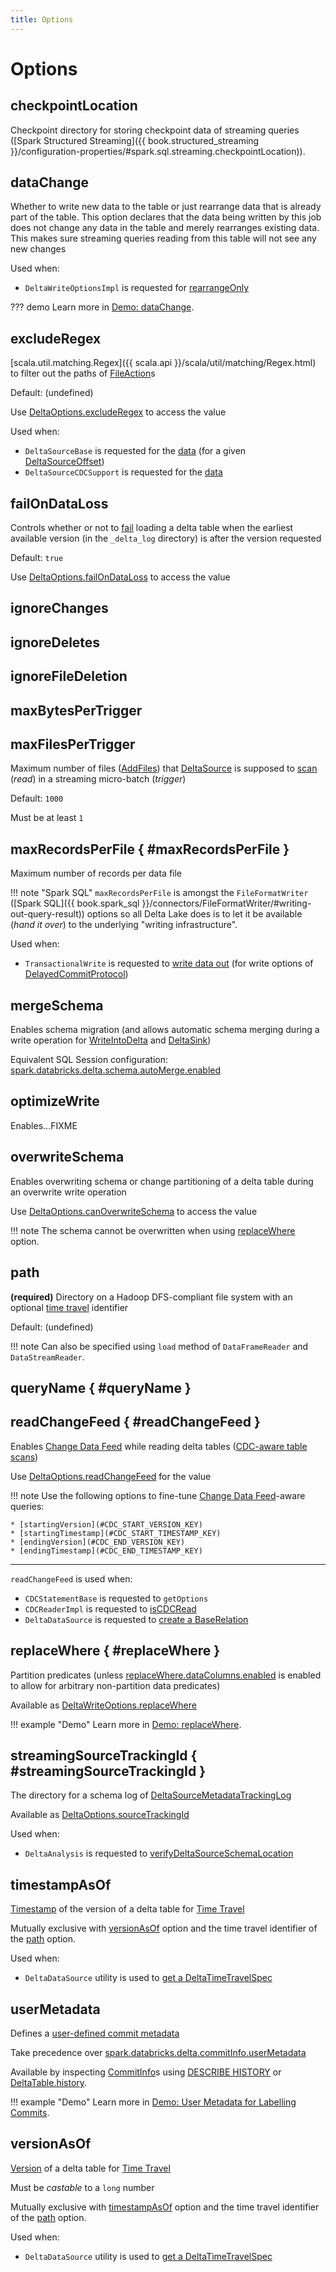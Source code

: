 ```yaml
---
title: Options
---
```


# Options

## <span id="checkpointLocation"> checkpointLocation

Checkpoint directory for storing checkpoint data of streaming queries ([Spark Structured Streaming]({{ book.structured_streaming }}/configuration-properties/#spark.sql.streaming.checkpointLocation)).

## <span id="DATA_CHANGE_OPTION"><span id="dataChange"> dataChange

Whether to write new data to the table or just rearrange data that is already part of the table. This option declares that the data being written by this job does not change any data in the table and merely rearranges existing data. This makes sure streaming queries reading from this table will not see any new changes

Used when:

* `DeltaWriteOptionsImpl` is requested for [rearrangeOnly](DeltaWriteOptionsImpl.md#rearrangeOnly)

??? demo
    Learn more in [Demo: dataChange](../demo/dataChange.md).

## <span id="EXCLUDE_REGEX_OPTION"><span id="excludeRegex"> excludeRegex

[scala.util.matching.Regex]({{ scala.api }}/scala/util/matching/Regex.html) to filter out the paths of [FileAction](../FileAction.md#path)s

Default: (undefined)

Use [DeltaOptions.excludeRegex](DeltaReadOptions.md#excludeRegex) to access the value

Used when:

* `DeltaSourceBase` is requested for the [data](DeltaSourceBase.md#getFileChangesAndCreateDataFrame) (for a given [DeltaSourceOffset](DeltaSourceOffset.md))
* `DeltaSourceCDCSupport` is requested for the [data](../change-data-feed/DeltaSourceCDCSupport.md#getFileChangesForCDC)

## <span id="FAIL_ON_DATA_LOSS_OPTION"><span id="failOnDataLoss"> failOnDataLoss

Controls whether or not to [fail](../DeltaErrors.md#failOnDataLossException) loading a delta table when the earliest available version (in the `_delta_log` directory) is after the version requested

Default: `true`

Use [DeltaOptions.failOnDataLoss](DeltaReadOptions.md#failOnDataLoss) to access the value

## <span id="IGNORE_CHANGES_OPTION"><span id="ignoreChanges"> ignoreChanges

## <span id="IGNORE_DELETES_OPTION"><span id="ignoreDeletes"> ignoreDeletes

## <span id="IGNORE_FILE_DELETION_OPTION"><span id="ignoreFileDeletion"> ignoreFileDeletion

## <span id="MAX_BYTES_PER_TRIGGER_OPTION"><span id="maxBytesPerTrigger"> maxBytesPerTrigger

## <span id="MAX_FILES_PER_TRIGGER_OPTION"><span id="maxFilesPerTrigger"><span id="MAX_FILES_PER_TRIGGER_OPTION_DEFAULT"> maxFilesPerTrigger

Maximum number of files ([AddFiles](../AddFile.md)) that [DeltaSource](DeltaSource.md) is supposed to [scan](DeltaSource.md#getChangesWithRateLimit) (_read_) in a streaming micro-batch (_trigger_)

Default: `1000`

Must be at least `1`

## <span id="MAX_RECORDS_PER_FILE"> maxRecordsPerFile { #maxRecordsPerFile }

Maximum number of records per data file

!!! note "Spark SQL"
    `maxRecordsPerFile` is amongst the `FileFormatWriter` ([Spark SQL]({{ book.spark_sql }}/connectors/FileFormatWriter/#writing-out-query-result)) options so all Delta Lake does is to let it be available (_hand it over_) to the underlying "writing infrastructure".

Used when:

* `TransactionalWrite` is requested to [write data out](../TransactionalWrite.md#writeFiles) (for write options of [DelayedCommitProtocol](../DelayedCommitProtocol.md))

## <span id="MERGE_SCHEMA_OPTION"><span id="mergeSchema"><span id="canMergeSchema"> mergeSchema

Enables schema migration (and allows automatic schema merging during a write operation for [WriteIntoDelta](../commands/WriteIntoDelta.md) and [DeltaSink](DeltaSink.md))

Equivalent SQL Session configuration: [spark.databricks.delta.schema.autoMerge.enabled](../configuration-properties/DeltaSQLConf.md#DELTA_SCHEMA_AUTO_MIGRATE)

## <span id="OPTIMIZE_WRITE_OPTION"><span id="optimizeWrite"> optimizeWrite

Enables...FIXME

## <span id="OVERWRITE_SCHEMA_OPTION"><span id="overwriteSchema"> overwriteSchema

Enables overwriting schema or change partitioning of a delta table during an overwrite write operation

Use [DeltaOptions.canOverwriteSchema](DeltaWriteOptionsImpl.md#canOverwriteSchema) to access the value

!!! note
    The schema cannot be overwritten when using [replaceWhere](#REPLACE_WHERE_OPTION) option.

## <span id="path"> path

**(required)** Directory on a Hadoop DFS-compliant file system with an optional [time travel](../time-travel/index.md) identifier

Default: (undefined)

!!! note
    Can also be specified using `load` method of `DataFrameReader` and `DataStreamReader`.

## queryName { #queryName }

## <span id="CDC_READ_OPTION"> readChangeFeed { #readChangeFeed }

Enables [Change Data Feed](../change-data-feed/index.md) while reading delta tables ([CDC-aware table scans](../change-data-feed/CDCReaderImpl.md#isCDCRead))

Use [DeltaOptions.readChangeFeed](DeltaReadOptions.md#readChangeFeed) for the value

!!! note
    Use the following options to fine-tune [Change Data Feed](../change-data-feed/index.md)-aware queries:

    * [startingVersion](#CDC_START_VERSION_KEY)
    * [startingTimestamp](#CDC_START_TIMESTAMP_KEY)
    * [endingVersion](#CDC_END_VERSION_KEY)
    * [endingTimestamp](#CDC_END_TIMESTAMP_KEY)

---

`readChangeFeed` is used when:

* `CDCStatementBase` is requested to `getOptions`
* `CDCReaderImpl` is requested to [isCDCRead](../change-data-feed/CDCReaderImpl.md#isCDCRead)
* `DeltaDataSource` is requested to [create a BaseRelation](#RelationProvider-createRelation)

## <span id="REPLACE_WHERE_OPTION"> replaceWhere { #replaceWhere }

Partition predicates (unless [replaceWhere.dataColumns.enabled](../configuration-properties/DeltaSQLConf.md#replaceWhere.dataColumns.enabled) is enabled to allow for arbitrary non-partition data predicates)

Available as [DeltaWriteOptions.replaceWhere](DeltaWriteOptions.md#replaceWhere)

!!! example "Demo"
    Learn more in [Demo: replaceWhere](../demo/replaceWhere.md).

## <span id="STREAMING_SOURCE_TRACKING_ID"> streamingSourceTrackingId { #streamingSourceTrackingId }

The directory for a schema log of [DeltaSourceMetadataTrackingLog](DeltaSourceMetadataTrackingLog.md#rootMetadataLocation)

Available as [DeltaOptions.sourceTrackingId](DeltaReadOptions.md#sourceTrackingId)

Used when:

* `DeltaAnalysis` is requested to [verifyDeltaSourceSchemaLocation](../DeltaAnalysis.md#verifyDeltaSourceSchemaLocation)

## <span id="timestampAsOf"><span id="TIME_TRAVEL_TIMESTAMP_KEY"> timestampAsOf

[Timestamp](../time-travel/DeltaTimeTravelSpec.md#timestamp) of the version of a delta table for [Time Travel](../time-travel/index.md)

Mutually exclusive with [versionAsOf](#versionAsOf) option and the time travel identifier of the [path](#path) option.

Used when:

* `DeltaDataSource` utility is used to [get a DeltaTimeTravelSpec](DeltaDataSource.md#getTimeTravelVersion)

## <span id="USER_METADATA_OPTION"><span id="userMetadata"> userMetadata

Defines a [user-defined commit metadata](../CommitInfo.md#userMetadata)

Take precedence over [spark.databricks.delta.commitInfo.userMetadata](../configuration-properties/DeltaSQLConf.md#commitInfo.userMetadata)

Available by inspecting [CommitInfo](../CommitInfo.md)s using [DESCRIBE HISTORY](../sql/index.md#describe-history) or [DeltaTable.history](../DeltaTable.md#history).

!!! example "Demo"
    Learn more in [Demo: User Metadata for Labelling Commits](../demo/user-metadata-for-labelling-commits.md).

## <span id="versionAsOf"><span id="TIME_TRAVEL_VERSION_KEY"> versionAsOf

[Version](../time-travel/DeltaTimeTravelSpec.md#version) of a delta table for [Time Travel](../time-travel/index.md)

Must be _castable_ to a `long` number

Mutually exclusive with [timestampAsOf](#timestampAsOf) option and the time travel identifier of the [path](#path) option.

Used when:

* `DeltaDataSource` utility is used to [get a DeltaTimeTravelSpec](DeltaDataSource.md#getTimeTravelVersion)
